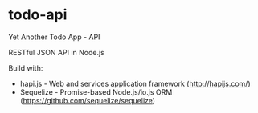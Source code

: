 # todo-api
Yet Another Todo App - API

RESTful JSON API in Node.js

Build with:

* hapi.js - Web and services application framework (http://hapijs.com/)
* Sequelize - Promise-based Node.js/io.js ORM (https://github.com/sequelize/sequelize)
